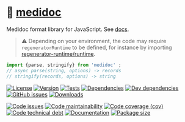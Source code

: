 :memo: [medidoc](https://infoderm.github.io/medidoc)
==

Medidoc format library for JavaScript.
See [docs](https://infoderm.github.io/medidoc/index.html).

> :warning: Depending on your environment, the code may require
> `regeneratorRuntime` to be defined, for instance by importing
> [regenerator-runtime/runtime](https://www.npmjs.com/package/regenerator-runtime).

```js
import {parse, stringify} from 'medidoc' ;
// async parse(string, options) -> records
// stringify(records, options) -> string
```

[![License](https://img.shields.io/github/license/infoderm/medidoc.svg)](https://raw.githubusercontent.com/infoderm/medidoc/main/LICENSE)
[![Version](https://img.shields.io/npm/v/medidoc.svg)](https://www.npmjs.org/package/medidoc)
[![Tests](https://img.shields.io/github/workflow/status/infoderm/medidoc/ci:test?event=push&label=tests)](https://github.com/infoderm/medidoc/actions/workflows/ci:test.yml?query=branch:main)
[![Dependencies](https://img.shields.io/david/infoderm/medidoc.svg)](https://david-dm.org/infoderm/medidoc)
[![Dev dependencies](https://img.shields.io/david/dev/infoderm/medidoc.svg)](https://david-dm.org/infoderm/medidoc?type=dev)
[![GitHub issues](https://img.shields.io/github/issues/infoderm/medidoc.svg)](https://github.com/infoderm/medidoc/issues)
[![Downloads](https://img.shields.io/npm/dm/medidoc.svg)](https://www.npmjs.org/package/medidoc)

[![Code issues](https://img.shields.io/codeclimate/issues/infoderm/medidoc.svg)](https://codeclimate.com/github/infoderm/medidoc/issues)
[![Code maintainability](https://img.shields.io/codeclimate/maintainability/infoderm/medidoc.svg)](https://codeclimate.com/github/infoderm/medidoc/trends/churn)
[![Code coverage (cov)](https://img.shields.io/codecov/c/gh/infoderm/medidoc/main.svg)](https://codecov.io/gh/infoderm/medidoc)
[![Code technical debt](https://img.shields.io/codeclimate/tech-debt/infoderm/medidoc.svg)](https://codeclimate.com/github/infoderm/medidoc/trends/technical_debt)
[![Documentation](https://infoderm.github.io/medidoc/badge.svg)](https://infoderm.github.io/medidoc/source.html)
[![Package size](https://img.shields.io/bundlephobia/minzip/medidoc)](https://bundlephobia.com/result?p=medidoc)
